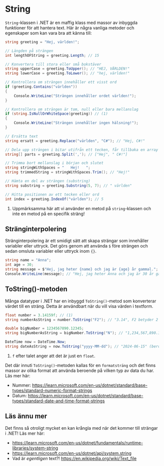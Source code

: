 # String

`String`-klassen i .NET är en maffig klass med massor av inbyggda funktioner för att hantera text. Här är några vanliga metoder och egenskaper som kan vara bra att känna till:

```csharp
string greeting = "Hej, världen!";

// Längden på strängen
int lengthOFString = greeting.Length; // 15

// Konvertera till stora eller små bokstäver
string upperCase = greeting.ToUpper(); // "HEJ, VÄRLDEN!"
string lowerCase = greeting.ToLower(); // "hej, världen!" 

// Kontrollera om strängen innehåller ett visst ord
if (greeting.Contains("världen"))
{
    Console.WriteLine("Strängen innehåller ordet världen!");
}

// Kontrollera om strängen är tom, null eller bara mellanslag
if (string.IsNullOrWhiteSpace(greeting)) // (1)
{
    Console.WriteLine("Strängen innehåller ingen hälsning!");
}

// Ersätta text
string ersatt = greeting.Replace("världen", "C#"); // "Hej, C#!"

// Dela upp strängen i bitar utifrån ett tecken, får tillbaka en array av strängar
string[] parts = greeting.Split(','); // ["Hej", " C#!"]

// Trimma bort mellanslag i början och slutet
string stringWithSpaces = "   Hej!   ";
string trimmedString = stringWithSpaces.Trim(); // "Hej!"

// Hämta en del av strängen (substring)
string substring = greeting.Substring(5, 7); // " världen"

// Hitta positionen av ett tecken eller ord
int index = greeting.IndexOf("världen"); // 5

```

1. Uppmärksamma här att vi använder en metod på `string`-klassen och inte en metod på en specifik sträng!

## Stränginterpolering

Stränginterpolering är ett smidigt sätt att skapa strängar som innehåller variabler eller uttryck. Det görs genom att använda `$` före strängen och sedan omsluta variabler eller uttryck inom `{}`.

```csharp
string name = "Anna";
int age = 30;
string message = $"Hej, jag heter {name} och jag är {age} år gammal.";
Console.WriteLine(message); // "Hej, jag heter Anna och jag är 30 år gammal."
```

## ToString()-metoden

Många datatyper i .NET har en inbyggd `ToString()`-metod som konverterar värdet till en sträng. Detta är användbart när du vill visa värden i textform.

```csharp
float number = 3.14159f; // (1)
string numberAsString = number.ToString("F2"); // "3.14", F2 betyder 2 decimaler

double bigNumber = 1234567890.12345;
string bigNumberAsString = bigNumber.ToString("N"); // "1,234,567,890.12" N betyder nummer med tusentalsavgränsare

DateTime now = DateTime.Now;
string dateAsString = now.ToString("yyyy-MM-dd"); // "2024-06-15" (beroende på dagens datum)
```

1. `f` efter talet anger att det är just en `float`.

Det där innuti `ToString()`-metoden kallas för en `formatsträng` och det finns massor av olika format att använda beroende på vilken typ av data du har. Läs mer här:

* Nummer: <https://learn.microsoft.com/en-us/dotnet/standard/base-types/standard-numeric-format-strings>
* Datum: <https://learn.microsoft.com/en-us/dotnet/standard/base-types/standard-date-and-time-format-strings>

## Läs ännu mer

Det finns så otroligt mycket en kan krångla med när det kommer till strängar i .NET! Läs mer här:

* <https://learn.microsoft.com/en-us/dotnet/fundamentals/runtime-libraries/system-string>
* <https://learn.microsoft.com/en-us/dotnet/api/system.string>
* Vad är *egentligen* text?! <https://en.wikipedia.org/wiki/Text_file>